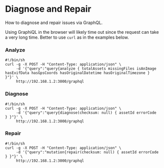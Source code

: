 # Diagnose and Repair

How to diagnose and repair issues via GraphQL.

Using GraphiQL in the browser will likely time out since the request can
take a very long time. Better to use `curl` as in the examples below.

### Analyze

```shell
#!/bin/sh
curl -g -X POST -H "Content-Type: application/json" \
     -d '{"query":"query{analyze { totalAssets missingFiles isAnImage hasExifData hasGpsCoords hasOriginalDatetime hasOriginalTimezone } }"}' \
     http://192.168.1.2:3000/graphql
```

### Diagnose

```shell
#!/bin/sh
curl -g -X POST -H "Content-Type: application/json" \
     -d '{"query":"query{diagnose(checksum: null) { assetId errorCode } }"}' \
     http://192.168.1.2:3000/graphql
```

### Repair

```shell
#!/bin/sh
curl -g -X POST -H "Content-Type: application/json" \
     -d '{"query":"mutation{repair(checksum: null) { assetId errorCode } }"}' \
     http://192.168.1.2:3000/graphql
```
